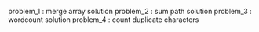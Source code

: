 problem_1 : merge array solution
problem_2 : sum path solution
problem_3 : wordcount solution
problem_4 : count duplicate characters

